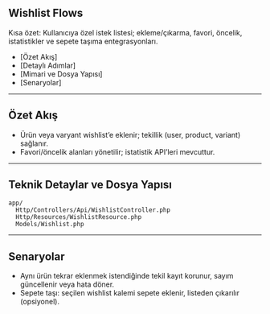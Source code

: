 ## Wishlist Flows

Kısa özet: Kullanıcıya özel istek listesi; ekleme/çıkarma, favori, öncelik, istatistikler ve sepete taşıma entegrasyonları.

- [Özet Akış]
- [Detaylı Adımlar]
- [Mimari ve Dosya Yapısı]
- [Senaryolar]

---

## Özet Akış

- Ürün veya varyant wishlist’e eklenir; tekillik (user, product, variant) sağlanır.
- Favori/öncelik alanları yönetilir; istatistik API’leri mevcuttur.

---

## Teknik Detaylar ve Dosya Yapısı

```text
app/
  Http/Controllers/Api/WishlistController.php
  Http/Resources/WishlistResource.php
  Models/Wishlist.php
```

---

## Senaryolar

- Aynı ürün tekrar eklenmek istendiğinde tekil kayıt korunur, sayım güncellenir veya hata döner.
- Sepete taşı: seçilen wishlist kalemi sepete eklenir, listeden çıkarılır (opsiyonel).


